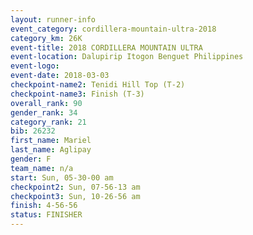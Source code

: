 ```yaml
---
layout: runner-info 
event_category: cordillera-mountain-ultra-2018 
category_km: 26K 
event-title: 2018 CORDILLERA MOUNTAIN ULTRA 
event-location: Dalupirip Itogon Benguet Philippines 
event-logo: 
event-date: 2018-03-03 
checkpoint-name2: Tenidi Hill Top (T-2) 
checkpoint-name3: Finish (T-3) 
overall_rank: 90
gender_rank: 34
category_rank: 21
bib: 26232
first_name: Mariel
last_name: Aglipay
gender: F
team_name: n/a
start: Sun, 05-30-00 am
checkpoint2: Sun, 07-56-13 am
checkpoint3: Sun, 10-26-56 am
finish: 4-56-56
status: FINISHER
---
```

